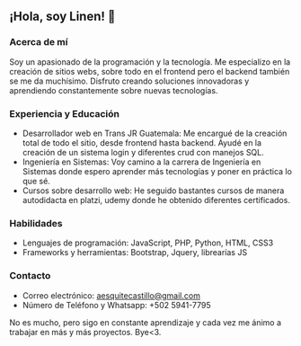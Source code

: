 ## ¡Hola, soy Linen! 👋

### Acerca de mí
Soy un apasionado de la programación y la tecnología. Me especializo en la creación de sitios webs, sobre todo en el frontend pero el backend también se me da muchísimo. Disfruto creando soluciones innovadoras y aprendiendo constantemente sobre nuevas tecnologías.

### Experiencia y Educación
- Desarrollador web en Trans JR Guatemala: Me encargué de la creación total de todo el sitio, desde frontend hasta backend. Ayudé en la creación de un sistema login y diferentes crud con manejos SQL.
- Ingeniería en Sistemas: Voy camino a la carrera de Ingeniería en Sistemas donde espero aprender más tecnologías y poner en práctica lo que sé.
- Cursos sobre desarrollo web: He seguido bastantes cursos de manera autodidacta en platzi, udemy donde he obtenido diferentes certificados.
  
### Habilidades
- Lenguajes de programación: JavaScript, PHP, Python, HTML, CSS3
- Frameworks y herramientas: Bootstrap, Jquery, librearías JS

### Contacto
- Correo electrónico: aesquitecastillo@gmail.com
- Número de Teléfono y Whatsapp: +502 5941-7795

No es mucho, pero sigo en constante aprendizaje y cada vez me ánimo a trabajar en más y más proyectos. Bye<3.

